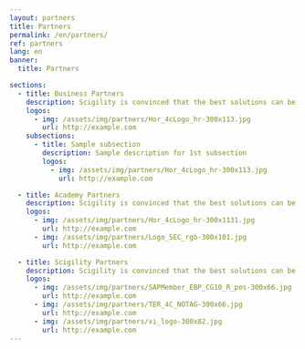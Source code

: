 ```yaml
---
layout: partners
title: Partners
permalink: /en/partners/
ref: partners
lang: en
banner:
  title: Partners

sections:
  - title: Business Partners
    description: Scigility is convinced that the best solutions can be offered to clients by working together with great partners. For this reason, we always strive to have a great network and are currently collaborating with the following partners: 
    logos:
      - img: /assets/img/partners/Hor_4cLogo_hr-300x113.jpg
        url: http://example.com
    subsections:
      - title: Sample subsection
        description: Sample description for 1st subsection
        logos:
          - img: /assets/img/partners/Hor_4cLogo_hr-300x113.jpg
            url: http://example.com

  - title: Academy Partners
    description: Scigility is convinced that the best solutions can be offered to clients by working together with great partners. For this reason, we always strive to have a great network and are currently collaborating with the following partners: 
    logos:
      - img: /assets/img/partners/Hor_4cLogo_hr-300x1131.jpg
        url: http://example.com
      - img: /assets/img/partners/Logo_SEC_rgb-300x101.jpg
        url: http://example.com

  - title: Scigility Partners
    description: Scigility is convinced that the best solutions can be offered to clients by working together with great partners. For this reason, we always strive to have a great network and are currently collaborating with the following partners: 
    logos:
      - img: /assets/img/partners/SAPMember_EBP_CG10_R_pos-300x66.jpg
        url: http://example.com
      - img: /assets/img/partners/TER_4C_NOTAG-300x66.jpg
        url: http://example.com
      - img: /assets/img/partners/xi_logo-300x82.jpg
        url: http://example.com
---
```

